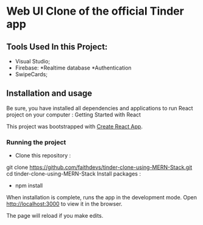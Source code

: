 # Web UI Clone of the official Tinder app

## Tools Used In this Project:

- Visual Studio;
- Firebase: *Realtime database *Authentication
- SwipeCards;

## Installation and usage
Be sure, you have installed all dependencies and applications to run React project on your computer : Getting Started with React

This project was bootstrapped with [Create React App](https://github.com/facebook/create-react-app).

### Running the project
- Clone this repository :

git clone https://github.com/faithdevs/tinder-clone-using-MERN-Stack.git
cd tinder-clone-using-MERN-Stack
Install packages :

- npm install

When installation is complete, runs the app in the development mode.
Open [http://localhost:3000](http://localhost:3000) to view it in the browser.

The page will reload if you make edits.


